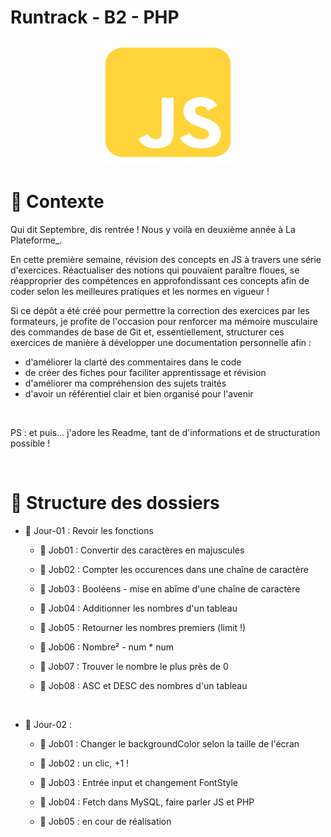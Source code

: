 # Runtrack - B2 - PHP

<div align="center">
    <img src="square-js-brands-solid.svg" alt="Illustration d'un bol de bonbon" width="200" height="200">
</div>

# 📢 Contexte

Qui dit Septembre, dis rentrée ! Nous y voilà en deuxième année à La Plateforme\_.

En cette première semaine, révision des concepts en JS à travers une série d'exercices. Réactualiser des notions qui pouvaient paraître floues, se réapproprier des compétences en approfondissant ces concepts afin de coder selon les meilleures pratiques et les normes en vigueur !

Si ce dépôt a été créé pour permettre la correction des exercices par les formateurs, je profite de l'occasion pour renforcer ma mémoire musculaire des commandes de base de Git et, essentiellement, structurer ces exercices de manière à développer une documentation personnelle afin :

- d'améliorer la clarté des commentaires dans le code
- de créer des fiches pour faciliter apprentissage et révision
- d'améliorer ma compréhension des sujets traités
- d'avoir un référentiel clair et bien organisé pour l'avenir

<br>

PS : et puis... j'adore les Readme, tant de d'informations et de structuration possible !

<br>

# 💼 Structure des dossiers

- 📅 Jour-01 : Revoir les fonctions

  - 📝 Job01 : Convertir des caractères en majuscules

  - 📝 Job02 : Compter les occurences dans une chaîne de caractère

  - 📝 Job03 : Booléens - mise en abîme d'une chaîne de caractère

  - 📝 Job04 : Additionner les nombres d'un tableau

  - 📝 Job05 : Retourner les nombres premiers (limit !)

  - 📝 Job06 : Nombre² - num \* num

  - 📝 Job07 : Trouver le nombre le plus près de 0

  - 📝 Job08 : ASC et DESC des nombres d'un tableau

  <br>

- 📅 Jour-02 :

  - 📝 Job01 : Changer le backgroundColor selon la taille de l'écran

  - 📝 Job02 : un clic, +1 !

  - 📝 Job03 : Entrée input et changement FontStyle

  - 📝 Job04 : Fetch dans MySQL, faire parler JS et PHP 

  - 📝 Job05 : en cour de réalisation
